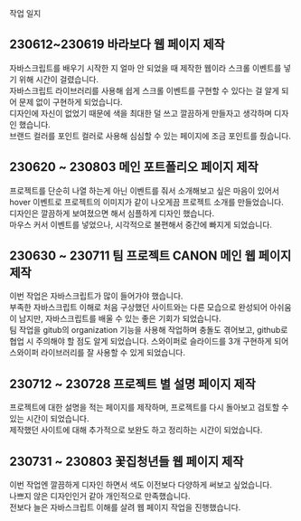 작업 일지
## 230612~230619 바라보다 웹 페이지 제작
자바스크립트를 배우기 시작한 지 얼마 안 되었을 때 제작한 웹이라 스크롤 이벤트를 넣기 위해 시간이 걸렸습니다. 
<br/>자바스크립트 라이브러리를 사용해 쉽게 스크롤 이벤트를 구현할 수 있다는 걸 알게 되어 문제 없이 구현하게 되었습니다.
<br/>디자인에 자신이 없었기 때문에 색을 최대한 덜 쓰고 깔끔하게 만들자고 생각하며
디자인 했습니다.
<br/>브랜드 컬러를 포인트 컬러로 사용해 심심할 수 있는 페이지에 조금 포인트를 줬습니다.
## 230620 ~ 230803 메인 포트폴리오 페이지 제작
프로젝트를 단순히 나열 하는게 아닌 이벤트를 줘서 소개해보고 싶은 마음이 있어서 hover 이벤트로 프로젝트의 이미지가 같이 나오게끔 프로젝트 소개를 만들었습니다. 
<br/>디자인은 깔끔하게 보여졌으면 해서 심플하게 디자인 했습니다.
<br/>마우스 커서 이벤트를 넣었으나, 시각적으로 불편해서 중간에 빠지게 되었습니다.
## 230630 ~ 230711 팀 프로젝트 CANON 메인 웹 페이지 제작
이번 작업은 자바스크립트가 많이 들어가야 했습니다. 
<br/>부족한 자바스크립트 이해로 처음 구상했던 사이트와는 다른 모습으로 완성되어 아쉬움이 남지만, 자바스크립트를 배울 수 있는 좋은 기회가 되었습니다.
<br/>팀 작업을 gitub의 organization 기능을 사용해 작업하며 충돌도 겪어보고, github로 협업 시 주의해야 할 점도 알게 되었습니다.
스와이퍼로 슬라이드를 3개 구현하게 되어 스와이퍼 라이브러리를 잘 사용할 수 있게 되었습니다.
## 230712 ~ 230728 프로젝트 별 설명 페이지 제작
프로젝트에 대한 설명을 적는 페이지를 제작하며, 프로젝트를 다시 돌아보고 검토할 수 있는 시간이 되었습니다.
<br/>제작했던 사이트에 대해 추가적으로 보완도 하고 정리하는 시간이 되었습니다.
## 230731 ~ 230803 꽃집청년들 웹 페이지 제작
이번 작업엔 깔끔하게 디자인 하면서 색도 이전보다 다양하게 써보고 싶었습니다. 
<br/>나쁘지 않은 디자인인거 같아 개인적으로 만족했습니다.
<br/>전보다 늘은 자바스크립트 이해를 살려 웹 페이지 작업을 진행했습니다.


